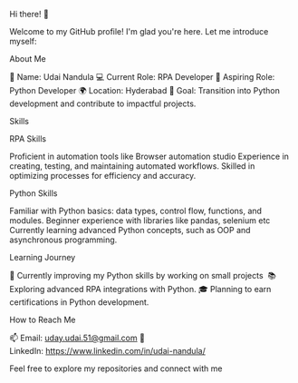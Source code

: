 Hi there! 👋

Welcome to my GitHub profile! I'm glad you're here. Let me introduce myself:

About Me

🌟 Name: Udai Nandula
💻 Current Role: RPA Developer
🐍 Aspiring Role: Python Developer
🌍 Location: Hyderabad
🎯 Goal: Transition into Python development and contribute to impactful projects.

Skills

RPA Skills

Proficient in automation tools like Browser automation studio
Experience in creating, testing, and maintaining automated workflows.
Skilled in optimizing processes for efficiency and accuracy.

Python Skills

Familiar with Python basics: data types, control flow, functions, and modules.
Beginner experience with libraries like pandas, selenium etc
Currently learning advanced Python concepts, such as OOP and asynchronous programming.

Learning Journey

🌱 Currently improving my Python skills by working on small projects 
📚 Exploring advanced RPA integrations with Python.
🎓 Planning to earn certifications in Python development.

How to Reach Me

📫 Email: uday.udai.51@gmail.com
💼 LinkedIn: https://www.linkedin.com/in/udai-nandula/

Feel free to explore my repositories and connect with me
